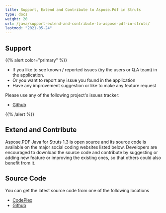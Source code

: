 ```yaml
---
title: Support, Extend and Contribute to Aspose.Pdf in Struts
type: docs
weight: 20
url: /java/support-extend-and-contribute-to-aspose-pdf-in-struts/
lastmod: "2021-05-24"
---
```


## Support

{{% alert color="primary" %}}

- If you like to see known / reported issues (by the users or Q.A team) in the application.
- Or you want to report any issue you found in the application
- Have any improvement suggestion or like to make any feature request

Please use any of the following project's issues tracker:

- [Github](https://github.com/aspose-pdf/Aspose.PDF-for-Java/issues)

{{% /alert %}}


## Extend and Contribute

Aspose.PDF Java for Struts 1.3 is open source and its source code is available on the major social coding websites listed below. Developers are encouraged to download the source code and contribute by suggesting or adding new feature or improving the existing ones, so that others could also benefit from it.

## Source Code

You can get the latest source code from one of the following locations

- [CodePlex](https://asposepdfforstruts.codeplex.com)
- [Github](https://github.com/aspose-pdf/Aspose.PDF-for-Java/tree/master/Plugins/Aspose_Pdf_for_Struts)
